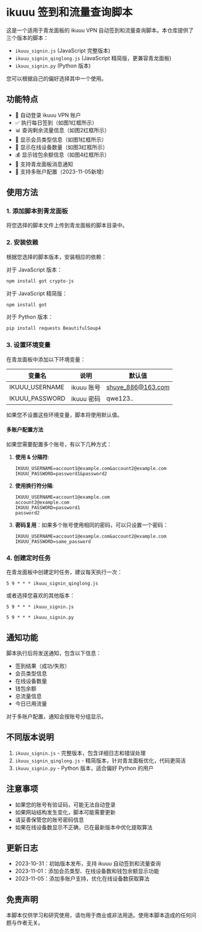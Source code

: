 # ikuuu 签到和流量查询脚本

这是一个适用于青龙面板的 ikuuu VPN 自动签到和流量查询脚本。本仓库提供了三个版本的脚本：

- `ikuuu_signin.js` (JavaScript 完整版本)
- `ikuuu_signin_qinglong.js` (JavaScript 精简版，更兼容青龙面板)
- `ikuuu_signin.py` (Python 版本)

您可以根据自己的偏好选择其中一个使用。

## 功能特点

- 🔄 自动登录 ikuuu VPN 账户
- ✅ 执行每日签到（如图1红框所示）
- 📊 查询剩余流量信息（如图2红框所示）
- 👑 显示会员类型信息（如图1红框所示）
- 📱 显示在线设备数量（如图3红框所示）
- 💰 显示钱包余额信息（如图4红框所示）
- 📱 支持青龙面板消息通知
- 👥 支持多账户配置（2023-11-05新增）

## 使用方法

### 1. 添加脚本到青龙面板

将您选择的脚本文件上传到青龙面板的脚本目录中。

### 2. 安装依赖

根据您选择的脚本版本，安装相应的依赖：

对于 JavaScript 版本：
```bash
npm install got crypto-js
```

对于 JavaScript 精简版：
```bash
npm install got
```

对于 Python 版本：
```bash
pip install requests BeautifulSoup4
```

### 3. 设置环境变量

在青龙面板中添加以下环境变量：

| 变量名 | 说明 | 默认值 |
| --- | --- | --- |
| IKUUU_USERNAME | ikuuu 账号 | shuye_886@163.com |
| IKUUU_PASSWORD | ikuuu 密码 | qwe123.. |

如果您不设置这些环境变量，脚本将使用默认值。

#### 多账户配置方法

如果您需要配置多个账号，有以下几种方式：

1. **使用 & 分隔符**:
   ```
   IKUUU_USERNAME=account1@example.com&account2@example.com
   IKUUU_PASSWORD=password1&password2
   ```

2. **使用换行符分隔**:
   ```
   IKUUU_USERNAME=account1@example.com
   account2@example.com
   IKUUU_PASSWORD=password1
   password2
   ```

3. **密码复用**：如果多个账号使用相同的密码，可以只设置一个密码：
   ```
   IKUUU_USERNAME=account1@example.com&account2@example.com
   IKUUU_PASSWORD=same_password
   ```

### 4. 创建定时任务

在青龙面板中创建定时任务，建议每天执行一次：

```
5 9 * * * ikuuu_signin_qinglong.js
```

或者选择您喜欢的其他版本：

```
5 9 * * * ikuuu_signin.js
```

```
5 9 * * * ikuuu_signin.py
```

## 通知功能

脚本执行后将发送通知，包含以下信息：
- 签到结果（成功/失败）
- 会员类型信息
- 在线设备数量
- 钱包余额
- 总流量信息
- 今日已用流量

对于多账户配置，通知会按账号分组显示。

## 不同版本说明

1. `ikuuu_signin.js` - 完整版本，包含详细日志和错误处理
2. `ikuuu_signin_qinglong.js` - 精简版本，针对青龙面板优化，代码更简洁
3. `ikuuu_signin.py` - Python 版本，适合偏好 Python 的用户

## 注意事项

- 如果您的账号有验证码，可能无法自动登录
- 如果网站结构发生变化，脚本可能需要更新
- 请妥善保管您的账号密码信息
- 如果在线设备数显示不正确，已在最新版本中优化提取算法

## 更新日志

- 2023-10-31：初始版本发布，支持 ikuuu 自动签到和流量查询
- 2023-11-01：添加会员类型、在线设备数和钱包余额显示功能
- 2023-11-05：添加多账户支持，优化在线设备数获取算法

## 免责声明

本脚本仅供学习和研究使用，请勿用于商业或非法用途。使用本脚本造成的任何问题与作者无关。 